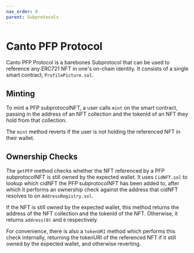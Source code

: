 ```yaml
---
nav_order: 0
parent: Subprotocols
---
```


# Canto PFP Protocol

Canto PFP Protocol is a barebones Subprotocol that can be used to reference any ERC721 NFT in one's on-chain identity. It consists of a single smart contract, `ProfilePicture.sol`.

## Minting

To mint a PFP subprotocolNFT, a user calls `mint` on the smart contract, passing in the address of an NFT collection and the tokenId of an NFT they hold from that collection.

The `mint` method reverts if the user is not holding the referenced NFT in their wallet.

## Ownership Checks

The `getPFP` method checks whether the NFT referenced by a PFP subprotocolNFT is still owned by the expected wallet. It uses `CidNFT.sol` to lookup which cidNFT the PFP subprotocolNFT has been added to, after which it performs an ownership check against the address that cidNFT resolves to on `AddressRegistry.sol`.

If the NFT is still owned by the expected wallet, this method returns the address of the NFT collection and the tokenId of the NFT. Otherwise, it returns `address(0)` and `0` respectively.

For convenience, there is also a `tokenURI` method which performs this check internally, returning the tokenURI of the referenced NFT if it still owned by the expected wallet, and otherwise reverting.